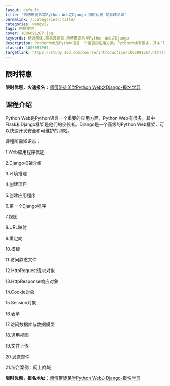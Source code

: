 ```yaml
---
layout: default
title: '师傅带徒弟学Python Web之Django-限时优惠-网易精品课'
permalink: /:categories/:title/
categories: wangyi2
tags: 网易提供
cover: 1006091267.jpg
keywords: 精选网课,网易云课堂,师傅带徒弟学Python Web之Django
description: PythonWeb是Python语言一个重要的应用方面，PythonWeb有很多，其中Flask和Django框架是他们
classid: 1006091267
targetlink: https://study.163.com/course/introduction/1006091267.htm?share=1&shareId=1025206652&utm_campaign=share&utm_medium=iphoneShare&utm_source=&utm_u=1025206652
---
```


## 限时特惠

**限时优惠，火速报名**：[师傅带徒弟学Python Web之Django-报名学习](https://study.163.com/course/introduction/1006091267.htm?share=1&shareId=1025206652&utm_campaign=share&utm_medium=iphoneShare&utm_source=&utm_u=1025206652)

## 课程介绍

Python Web是Python语言一个重要的应用方面，Python Web有很多，其中Flask和Django框架是他们的佼佼者。Django是一个高级的Python Web框架，可以快速开发安全和可维护的网站。



课程所需知识点：

1.Web应用程序概述

2.Django框架介绍

3.环境搭建

4.创建项目

5.创建应用程序

6.第一个Django程序

7.视图

8.URL映射

9.重定向

10.模板

11.访问静态文件

12.HttpRequest请求对象

13.HttpResponse响应对象

14.Cookie对象

15.Session对象

16.表单

17.访问数据库与数据模型

18.通用视图

19.文件上传

20.发送邮件

21.综合案例：网上商城

**限时优惠，报名地址**：[师傅带徒弟学Python Web之Django-报名学习](https://study.163.com/course/introduction/1006091267.htm?share=1&shareId=1025206652&utm_campaign=share&utm_medium=iphoneShare&utm_source=&utm_u=1025206652)

